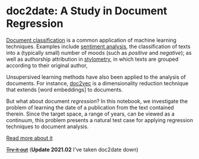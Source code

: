# doc2date: A Study in Document Regression

[Document classification](https://en.wikipedia.org/wiki/Document_classification) is a common application of machine learning techniques. Examples include [sentiment analysis](https://en.wikipedia.org/wiki/Sentiment_analysis), the classification of texts into a (typically small) number of moods (such as *positive* and *negative*); as well as authorship attribution in [stylometry](https://en.wikipedia.org/wiki/Stylometry), in which texts are grouped according to their original author,

Unsupersived learning methods have also been applied to the analysis of documents. For instance, [doc2vec](https://arxiv.org/pdf/1405.4053v2.pdf) is a dimensionality reduction technique that extends [word embeddings] to documents.

But what about document *regression*? In this notebook, we investigate the problem of learning the date of a publication from the text contained therein. Since the target space, a range of years, can be viewed as a continuum, this problem presents a natural test case for applying regression techniques to document analysis.

[Read more about it](notebooks/doc2date-00.ipynb)

[~~Try it out~~](https://bcwallace.com/doc2date) (**Update 2021.02** I've taken doc2date down)
